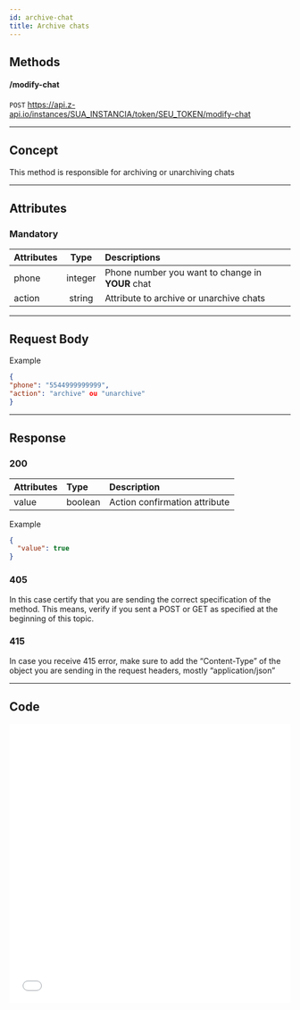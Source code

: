 ```yaml
---
id: archive-chat
title: Archive chats
---
```


## Methods

#### /modify-chat

`POST` https://api.z-api.io/instances/SUA_INSTANCIA/token/SEU_TOKEN/modify-chat

---

## Concept

This method is responsible for archiving or unarchiving chats

---

## Attributes

### Mandatory 

| Attributes | Type | Descriptions |
| :-- | :-: | :-- |
| phone | integer | Phone number you want to change in **YOUR** chat |
| action | string | Attribute to archive or unarchive chats  |

---

## Request Body

Example

```json
{
"phone": "5544999999999",
"action": "archive" ou "unarchive"
}
```

---

## Response

### 200

| Attributes | Type    | Description                       |
| :-------- | :------ | :------------------------------ |
| value     | boolean | Action confirmation attribute |

Example

```json
{
  "value": true
}
```

### 405

In this case certify that you are sending the correct specification of the method. This means, verify if you sent a POST or GET as specified at the beginning of this topic.
### 415

In case you receive 415 error, make sure to add the “Content-Type” of the object you are sending in the request headers, mostly “application/json”

---

## Code

<iframe src="//api.apiembed.com/?source=https://raw.githubusercontent.com/Z-API/z-api-docs/main/json-examples/archive-chat.json&targets=all" frameborder="0" scrolling="no" width="100%" height="500px" seamless></iframe>
